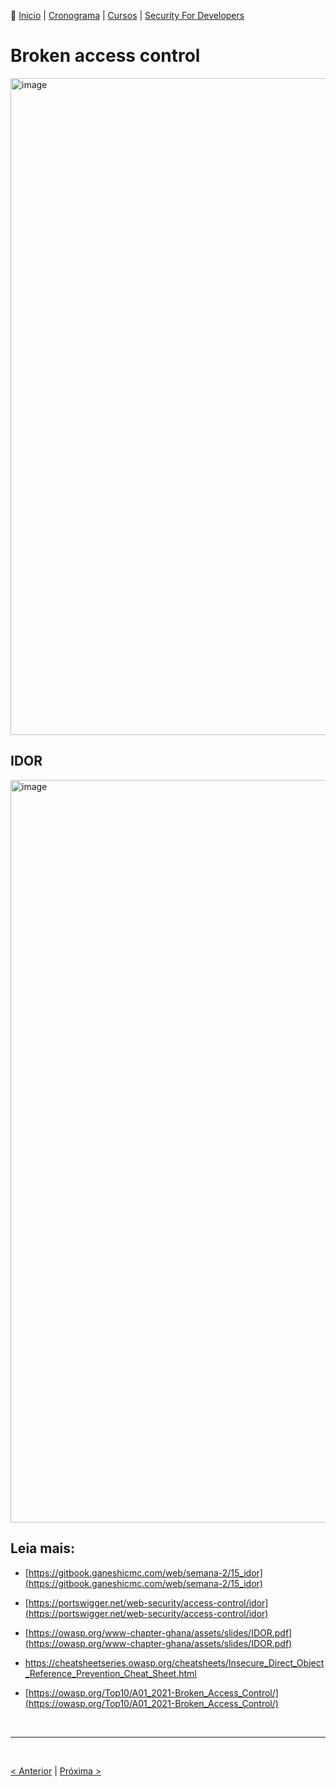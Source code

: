 👾 [Inicio](https://rayanepimentel.github.io/InfoSec-iniciante/) | [Cronograma](https://rayanepimentel.github.io/InfoSec-iniciante/cronograma/) | [Cursos](https://rayanepimentel.github.io/InfoSec-iniciante/cursos/) | [Security For Developers](https://rayanepimentel.github.io/InfoSec-iniciante/cursos/Security-for-developers/)


# Broken access control

<img width="1051" alt="image" src="https://github.com/rayanepimentel/InfoSec-iniciante/assets/37915359/37708757-6566-4286-a4c5-85b30e8aaf0f">

## IDOR

<img width="1188" alt="image" src="https://github.com/rayanepimentel/InfoSec-iniciante/assets/37915359/5644bfd2-7276-4c47-85cd-dcf7ef5aa366">

## Leia mais:

- [https://gitbook.ganeshicmc.com/web/semana-2/15_idor](https://gitbook.ganeshicmc.com/web/semana-2/15_idor)

- [https://portswigger.net/web-security/access-control/idor](https://portswigger.net/web-security/access-control/idor)

- [https://owasp.org/www-chapter-ghana/assets/slides/IDOR.pdf](https://owasp.org/www-chapter-ghana/assets/slides/IDOR.pdf)

- [https://cheatsheetseries.owasp.org/cheatsheets/Insecure_Direct_Object_Reference_Prevention_Cheat_Sheet.html
](https://cheatsheetseries.owasp.org/cheatsheets/Insecure_Direct_Object_Reference_Prevention_Cheat_Sheet.html
)
- [https://owasp.org/Top10/A01_2021-Broken_Access_Control/](https://owasp.org/Top10/A01_2021-Broken_Access_Control/)

<br>
<hr>
<br>

[< Anterior](/cursos/Security-for-developers/) | [Próxima >](02-insecure-hash.md)